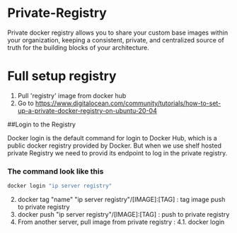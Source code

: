 # Private-Registry
Private docker registry allows you to share your custom base images within your organization, keeping a consistent, private, and centralized source of truth for the building blocks of your architecture.

# Full setup registry
1. Pull 'registry' image from docker hub
2. Go to https://www.digitalocean.com/community/tutorials/how-to-set-up-a-private-docker-registry-on-ubuntu-20-04 

##Login to the Registry

Docker login is the default command for login to Docker Hub, which is a public docker registry provided by Docker.
But when we use shelf hosted private Registry we need to provid its endpoint to log in the private registry.
### The command look like this
```sh
docker login "ip server registry" 
```
 
2. docker tag "name" "ip server registry"/[IMAGE]:[TAG] : tag image push to private registry
3. docker push "ip server registry"/[IMAGE]:[TAG] : push to private registry
4. From another server, pull image from private registry :
   4.1. docker login 
